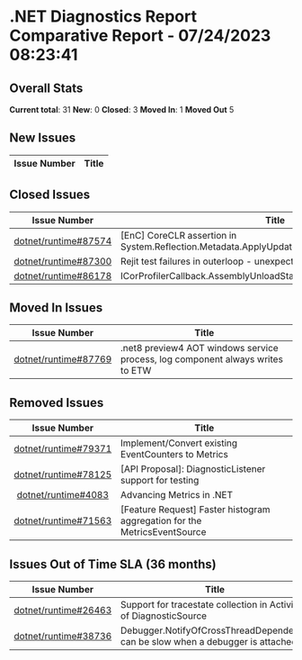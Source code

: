 # .NET Diagnostics Report Comparative Report - 07/24/2023 08:23:41

## Overall Stats

**Current total**: 31
**New**: 0
**Closed**: 3
**Moved In**: 1
**Moved Out** 5

## New Issues

| **Issue Number** | **Title** |
| :--------------: | --------- |

## Closed Issues

| **Issue Number** | **Title** |
| :--------------: | --------- |
| [dotnet/runtime#87574](https://github.com/dotnet/runtime/issues/87574) | [EnC] CoreCLR assertion in System.Reflection.Metadata.ApplyUpdateTest.TestGenericAddStaticField |
| [dotnet/runtime#87300](https://github.com/dotnet/runtime/issues/87300) | Rejit test failures in outerloop - unexpected counts |
| [dotnet/runtime#86178](https://github.com/dotnet/runtime/issues/86178) | ICorProfilerCallback.AssemblyUnloadStarted is never called |

## Moved In Issues

| **Issue Number** | **Title** |
| :--------------: | --------- |
| [dotnet/runtime#87769](https://github.com/dotnet/runtime/issues/87769) | .net8 preview4 AOT windows service process, log component always writes to ETW |

## Removed Issues

| **Issue Number** | **Title** |
| :--------------: | --------- |
| [dotnet/runtime#79371](https://github.com/dotnet/runtime/issues/79371) | Implement/Convert existing EventCounters to Metrics |
| [dotnet/runtime#78125](https://github.com/dotnet/runtime/issues/78125) | [API Proposal]: DiagnosticListener support for testing |
| [dotnet/runtime#4083](https://github.com/dotnet/diagnostics/issues/4083) | Advancing Metrics in .NET |
| [dotnet/runtime#71563](https://github.com/dotnet/runtime/issues/71563) | [Feature Request] Faster histogram aggregation for the MetricsEventSource |

## Issues Out of Time SLA (36 months)

| **Issue Number** | **Title** |
| :--------------: | --------- |
| [dotnet/runtime#26463](https://github.com/dotnet/runtime/issues/26463) | Support for tracestate collection in Activity of DiagnosticSource |
| [dotnet/runtime#38736](https://github.com/dotnet/runtime/issues/38736) | Debugger.NotifyOfCrossThreadDependency can be slow when a debugger is attached |

